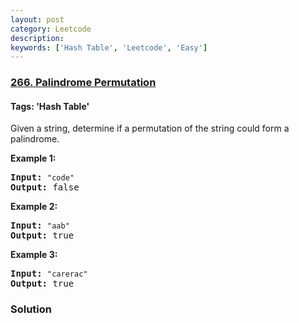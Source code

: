 ```yaml
---
layout: post
category: Leetcode
description: 
keywords: ['Hash Table', 'Leetcode', 'Easy']
---
```

### [266. Palindrome Permutation](https://leetcode.com/problems/palindrome-permutation)

#### Tags: 'Hash Table'

<div class="content__u3I1 question-content__JfgR"><div><p>Given a string, determine if a permutation of the string could form a palindrome.</p>
<p><strong>Example 1:</strong></p>
<pre><strong>Input:</strong> <code>"code"</code>
<strong>Output:</strong> false</pre>
<p><strong>Example 2:</strong></p>
<pre><strong>Input:</strong> <code>"aab"</code>
<strong>Output:</strong> true</pre>
<p><strong>Example 3:</strong></p>
<pre><strong>Input:</strong> <code>"carerac"</code>
<strong>Output:</strong> true</pre>
</div></div>

### Solution
